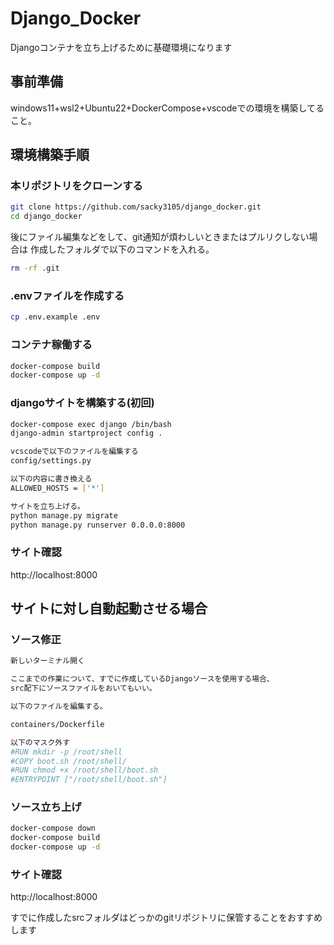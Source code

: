 # Django_Docker

Djangoコンテナを立ち上げるために基礎環境になります

## 事前準備

windows11+wsl2+Ubuntu22+DockerCompose+vscodeでの環境を構築してること。

## 環境構築手順

### 本リポジトリをクローンする

```bash
git clone https://github.com/sacky3105/django_docker.git
cd django_docker
```

後にファイル編集などをして、git通知が煩わしいときまたはプルリクしない場合は
作成したフォルダで以下のコマンドを入れる。

```bash
rm -rf .git
```

### .envファイルを作成する

```bash
cp .env.example .env
```

### コンテナ稼働する

```bash
docker-compose build
docker-compose up -d
```

### djangoサイトを構築する(初回)

```bash
docker-compose exec django /bin/bash
django-admin startproject config .

vcscodeで以下のファイルを編集する
config/settings.py

以下の内容に書き換える
ALLOWED_HOSTS = ['*']

サイトを立ち上げる。
python manage.py migrate
python manage.py runserver 0.0.0.0:8000
```

### サイト確認

http://localhost:8000

## サイトに対し自動起動させる場合

### ソース修正

```bash
新しいターミナル開く

ここまでの作業について、すでに作成しているDjangoソースを使用する場合、
src配下にソースファイルをおいてもいい。

以下のファイルを編集する。

containers/Dockerfile

以下のマスク外す
#RUN mkdir -p /root/shell
#COPY boot.sh /root/shell/
#RUN chmod +x /root/shell/boot.sh
#ENTRYPOINT ["/root/shell/boot.sh"]

```

### ソース立ち上げ

```bash
docker-compose down
docker-compose build
docker-compose up -d
```

### サイト確認

http://localhost:8000

すでに作成したsrcフォルダはどっかのgitリポジトリに保管することをおすすめします
